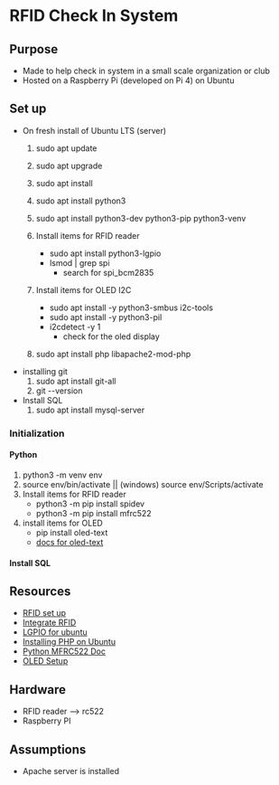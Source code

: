# RFID Check In System

## Purpose
- Made to help check in system in a small scale organization or club
- Hosted on a Raspberry Pi (developed on Pi 4) on Ubuntu

## Set up
- On fresh install of Ubuntu LTS (server)
    1. sudo apt update
    2. sudo apt upgrade
    3. sudo apt install
    4. sudo apt install python3
    5. sudo apt install python3-dev python3-pip python3-venv
    6. Install items for RFID reader
        - sudo apt install python3-lgpio
        - lsmod | grep spi 
            - search for spi_bcm2835
    7. Install items for OLED I2C 
        - sudo apt install -y python3-smbus i2c-tools
        - sudo apt install -y python3-pil
        - i2cdetect -y 1
            - check for the oled display

    8. sudo apt install php libapache2-mod-php
- installing git
    1. sudo apt install git-all
    2. git --version
- Install SQL
    1. sudo apt install mysql-server
    

### Initialization
#### Python
1. python3 -m venv env
2. source env/bin/activate  || (windows) source env/Scripts/activate
3. Install items for RFID reader
    - python3 -m pip install spidev
    - python3 -m pip install mfrc522
4. install items for OLED
    - pip install oled-text
    - [docs for oled-text](https://pypi.org/project/oled-text/) 

#### Install SQL




## Resources
- [RFID set up](https://www.instructables.com/RFID-RC522-Raspberry-Pi/)
- [Integrate RFID](https://pimylifeup.com/raspberry-pi-rfid-rc522/)
- [LGPIO for ubuntu](https://ubuntu.com/tutorials/gpio-on-raspberry-pi#3-basic-gpio-example)
- [Installing PHP on Ubuntu](https://ubuntu.com/server/docs/programming-php)
- [Python MFRC522 Doc](https://pypi.org/project/mfrc522-python/#using-simplemfrc522-class-1)
- [OLED Setup](https://www.raspberrypi-spy.co.uk/2018/04/i2c-oled-display-module-with-raspberry-pi/#google_vignette)

## Hardware
- RFID reader --> rc522
- Raspberry PI

## Assumptions
- Apache server is installed